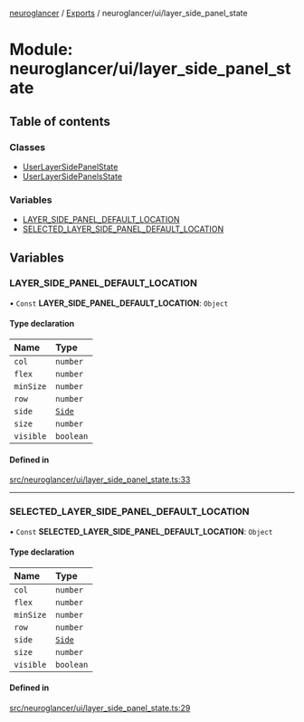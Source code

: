 [neuroglancer](../README.md) / [Exports](../modules.md) / neuroglancer/ui/layer\_side\_panel\_state

# Module: neuroglancer/ui/layer\_side\_panel\_state

## Table of contents

### Classes

- [UserLayerSidePanelState](../classes/neuroglancer_ui_layer_side_panel_state.UserLayerSidePanelState.md)
- [UserLayerSidePanelsState](../classes/neuroglancer_ui_layer_side_panel_state.UserLayerSidePanelsState.md)

### Variables

- [LAYER\_SIDE\_PANEL\_DEFAULT\_LOCATION](neuroglancer_ui_layer_side_panel_state.md#layer_side_panel_default_location)
- [SELECTED\_LAYER\_SIDE\_PANEL\_DEFAULT\_LOCATION](neuroglancer_ui_layer_side_panel_state.md#selected_layer_side_panel_default_location)

## Variables

### LAYER\_SIDE\_PANEL\_DEFAULT\_LOCATION

• `Const` **LAYER\_SIDE\_PANEL\_DEFAULT\_LOCATION**: `Object`

#### Type declaration

| Name | Type |
| :------ | :------ |
| `col` | `number` |
| `flex` | `number` |
| `minSize` | `number` |
| `row` | `number` |
| `side` | [`Side`](neuroglancer_ui_side_panel_location.md#side) |
| `size` | `number` |
| `visible` | `boolean` |

#### Defined in

[src/neuroglancer/ui/layer_side_panel_state.ts:33](https://github.com/ActiveBrainAtlas2/neuroglancer/blob/034b457d/src/neuroglancer/ui/layer_side_panel_state.ts#L33)

___

### SELECTED\_LAYER\_SIDE\_PANEL\_DEFAULT\_LOCATION

• `Const` **SELECTED\_LAYER\_SIDE\_PANEL\_DEFAULT\_LOCATION**: `Object`

#### Type declaration

| Name | Type |
| :------ | :------ |
| `col` | `number` |
| `flex` | `number` |
| `minSize` | `number` |
| `row` | `number` |
| `side` | [`Side`](neuroglancer_ui_side_panel_location.md#side) |
| `size` | `number` |
| `visible` | `boolean` |

#### Defined in

[src/neuroglancer/ui/layer_side_panel_state.ts:29](https://github.com/ActiveBrainAtlas2/neuroglancer/blob/034b457d/src/neuroglancer/ui/layer_side_panel_state.ts#L29)
